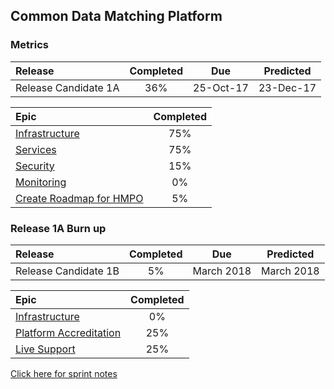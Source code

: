 ## Common Data Matching Platform
### Metrics

| Release |Completed  | Due | Predicted |
|:-----| :-----:|:-----:|:-----:|
|Release Candidate 1A  | 36% |25-Oct-17 | 23-Dec-17 |

| Epic |Completed  | 
|:-----| :-----:|
| [Infrastructure](https://jira.digital.homeoffice.gov.uk/browse/CDMP-83) | 75% | 
| [Services](https://jira.digital.homeoffice.gov.uk/browse/CDMP-85)|  75% | 
| [Security](https://jira.digital.homeoffice.gov.uk/browse/CDMP-86) | 15% |  
| [Monitoring](https://jira.digital.homeoffice.gov.uk/browse/CDMP-87) |  0% |
| [Create Roadmap for HMPO](https://jira.digital.homeoffice.gov.uk/browse/CDMP-80)|  5% |



### Release 1A Burn up
<div id="chart"></div>
<script>
var chart = c3.generate({

data: {
x: 'x',
columns: [
['x', 1, 2, 3, 4, 5, 6,7],
['done', 15.3, 15, 16, 0, 0, 0, 0],
['to do', 42.8, 40, 29, 0, 0, 0, 0],
['required', 7, 16, 21, 27, 33, 40, 47],
],

type: 'bar',
types: {
required: 'line',
},



groups: [ 
['to do','done'] ] 
},

bindto: '#chart'

});
</script>



| Release|Completed  | Due | Predicted |
|:-----| :-----:|:-----:|:-----:|
|Release Candidate 1B  | 5% | March 2018 | March 2018 |

| Epic |Completed  | 
|:-----| :-----:|
| [Infrastructure](https://jira.digital.homeoffice.gov.uk/browse/CDMP-83)  | 0% | 
| [Platform Accreditation](https://jira.digital.homeoffice.gov.uk/browse/CDMP-88) | 25% | 
| [Live Support](https://jira.digital.homeoffice.gov.uk/browse/CDMP-19)  | 25% | 

[Click here for sprint notes](notes.html)
